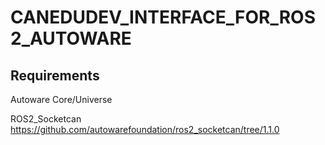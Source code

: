 # CANEDUDEV_INTERFACE_FOR_ROS 2_AUTOWARE

## Requirements
Autoware Core/Universe

ROS2_Socketcan
https://github.com/autowarefoundation/ros2_socketcan/tree/1.1.0